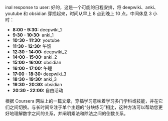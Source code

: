 inal response to user: 好的，这是一个可能的日程安排，将 deepwiki、anki、youtube 和 obsidian 穿插起来，时间从早上 8 点到晚上 10 点，中间休息 3 小时：

- **8:00 - 9:30:** deepwiki_1
- **9:30 - 10:30:** anki_1
- **10:30 - 11:30:** youtube
- **11:30 - 12:30:** 午饭
- **12:30 - 14:00:** deepwiki_2
- **14:00 - 15:00:** anki_2
- **15:00 - 16:00:** obsidian
- **16:00 - 17:00:** 午睡
- **17:00 - 18:30:** deepwiki_3
- **18:30 - 19:30:** anki_3
- **19:30 - 20:30:** obsidian
- **20:30 - 22:00:** 自由活动

根据 Coursera 网站上的一篇文章，穿插学习意味着学习多门学科或技能，并在它们之间切换。与长时间专注于单个主题的“分块练习”相比，这种方法可以帮助您更好地理解数字之间的关系，并阐明乘法和除法之间的倒数关系。